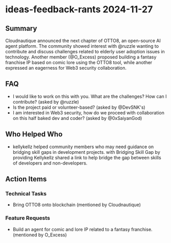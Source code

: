 # ideas-feedback-rants 2024-11-27

## Summary
Cloudnautique announced the next chapter of OTTO8, an open-source AI agent platform. The community showed interest with @ruzzle wanting to contribute and discuss challenges related to elderly user adoption issues in technology. Another member (@O_Excess) proposed building a fantasy franchise IP based on comic lore using the OTTO8 tool, while another expressed an eagerness for Web3 security collaboration.

## FAQ
- I would like to work on this with you. What are the challenges? How can I contribute? (asked by @ruzzle)
- Is the project paid or volunteer-based? (asked by @DevSNK's)
- I am interested in Web3 security, how do we proceed with collaboration on this half baked dev and coder? (asked by @0xSaiyanGod)

## Who Helped Who
- kellykellz helped community members who may need guidance on bridging skill gaps in development projects. with Bridging Skill Gap by providing Kellykellz shared a link to help bridge the gap between skills of developers and non-developers.

## Action Items

### Technical Tasks
- Bring OTTO8 onto blockchain (mentioned by Cloudnautique)

### Feature Requests
- Build an agent for comic and lore IP related to a fantasy franchise. (mentioned by O_Excess)